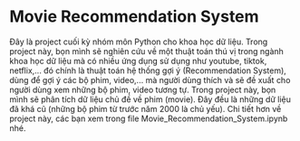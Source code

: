 #  Movie Recommendation System

Đây là project cuối kỳ nhóm môn Python cho khoa học dữ liệu. Trong project này, bọn mình sẽ nghiên cứu về một thuật toán thú vị trong ngành khoa học dữ liệu mà có nhiều ứng dụng sử dụng như youtube, tiktok, netflix,... đó chính là thuật toán hệ thống gợi ý (Recommendation System), dùng để gợi ý các bộ phim, video,... mà người dùng thích và sẽ đề xuất cho người dùng xem những bộ phim, video tương tự.
Trong project này, bọn mình sẽ phân tích dữ liệu chủ đề về phim (movie). Đây đều là những dữ liệu đã khá cũ (những bộ phim từ trước năm 2000 là chủ yếu).
Chi tiết hơn về project này, các bạn xem trong file Movie_Recommendation_System.ipynb nhé.
